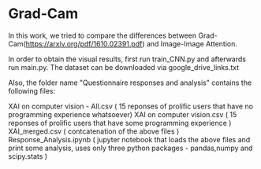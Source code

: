 # Grad-Cam

In this work, we tried to compare the differences between Grad-Cam(https://arxiv.org/pdf/1610.02391.pdf) and Image-Image Attention.

In order to obtain the visual results, first run train_CNN.py and afterwards run main.py.
The dataset can be downloaded via google_drive_links.txt

Also, the folder name "Questionnaire responses and analysis" contains the following files:

XAI on computer vision - All.csv ( 15 reponses of prolific users that have no programming experience whatsoever)
XAI on computer vision.csv ( 15 reponses of prolific users that have some programming experience )
XAI_merged.csv ( contcatenation of the above files )
Response_Analysis.ipynb ( jupyter notebook that loads the above files and print some analysis, uses only three python packages - pandas,numpy and scipy.stats )
